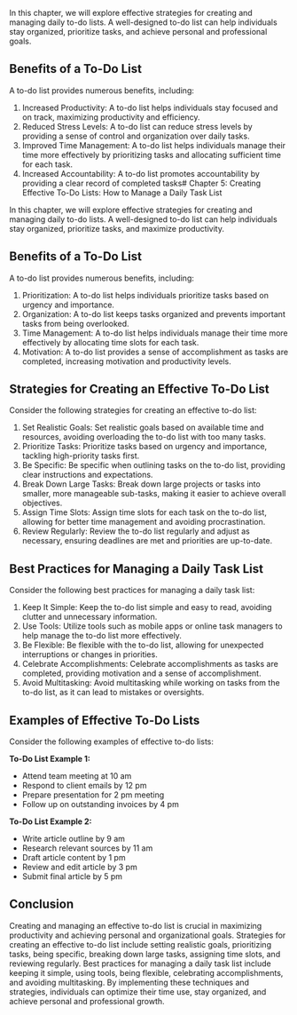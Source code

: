 
In this chapter, we will explore effective strategies for creating and managing daily to-do lists. A well-designed to-do list can help individuals stay organized, prioritize tasks, and achieve personal and professional goals.

Benefits of a To-Do List
------------------------

A to-do list provides numerous benefits, including:

1. Increased Productivity: A to-do list helps individuals stay focused and on track, maximizing productivity and efficiency.
2. Reduced Stress Levels: A to-do list can reduce stress levels by providing a sense of control and organization over daily tasks.
3. Improved Time Management: A to-do list helps individuals manage their time more effectively by prioritizing tasks and allocating sufficient time for each task.
4. Increased Accountability: A to-do list promotes accountability by providing a clear record of completed tasks# Chapter 5: Creating Effective To-Do Lists: How to Manage a Daily Task List

In this chapter, we will explore effective strategies for creating and managing daily to-do lists. A well-designed to-do list can help individuals stay organized, prioritize tasks, and maximize productivity.

Benefits of a To-Do List
------------------------

A to-do list provides numerous benefits, including:

1. Prioritization: A to-do list helps individuals prioritize tasks based on urgency and importance.
2. Organization: A to-do list keeps tasks organized and prevents important tasks from being overlooked.
3. Time Management: A to-do list helps individuals manage their time more effectively by allocating time slots for each task.
4. Motivation: A to-do list provides a sense of accomplishment as tasks are completed, increasing motivation and productivity levels.

Strategies for Creating an Effective To-Do List
-----------------------------------------------

Consider the following strategies for creating an effective to-do list:

1. Set Realistic Goals: Set realistic goals based on available time and resources, avoiding overloading the to-do list with too many tasks.
2. Prioritize Tasks: Prioritize tasks based on urgency and importance, tackling high-priority tasks first.
3. Be Specific: Be specific when outlining tasks on the to-do list, providing clear instructions and expectations.
4. Break Down Large Tasks: Break down large projects or tasks into smaller, more manageable sub-tasks, making it easier to achieve overall objectives.
5. Assign Time Slots: Assign time slots for each task on the to-do list, allowing for better time management and avoiding procrastination.
6. Review Regularly: Review the to-do list regularly and adjust as necessary, ensuring deadlines are met and priorities are up-to-date.

Best Practices for Managing a Daily Task List
---------------------------------------------

Consider the following best practices for managing a daily task list:

1. Keep It Simple: Keep the to-do list simple and easy to read, avoiding clutter and unnecessary information.
2. Use Tools: Utilize tools such as mobile apps or online task managers to help manage the to-do list more effectively.
3. Be Flexible: Be flexible with the to-do list, allowing for unexpected interruptions or changes in priorities.
4. Celebrate Accomplishments: Celebrate accomplishments as tasks are completed, providing motivation and a sense of accomplishment.
5. Avoid Multitasking: Avoid multitasking while working on tasks from the to-do list, as it can lead to mistakes or oversights.

Examples of Effective To-Do Lists
---------------------------------

Consider the following examples of effective to-do lists:

**To-Do List Example 1:**

* Attend team meeting at 10 am
* Respond to client emails by 12 pm
* Prepare presentation for 2 pm meeting
* Follow up on outstanding invoices by 4 pm

**To-Do List Example 2:**

* Write article outline by 9 am
* Research relevant sources by 11 am
* Draft article content by 1 pm
* Review and edit article by 3 pm
* Submit final article by 5 pm

Conclusion
----------

Creating and managing an effective to-do list is crucial in maximizing productivity and achieving personal and organizational goals. Strategies for creating an effective to-do list include setting realistic goals, prioritizing tasks, being specific, breaking down large tasks, assigning time slots, and reviewing regularly. Best practices for managing a daily task list include keeping it simple, using tools, being flexible, celebrating accomplishments, and avoiding multitasking. By implementing these techniques and strategies, individuals can optimize their time use, stay organized, and achieve personal and professional growth.
